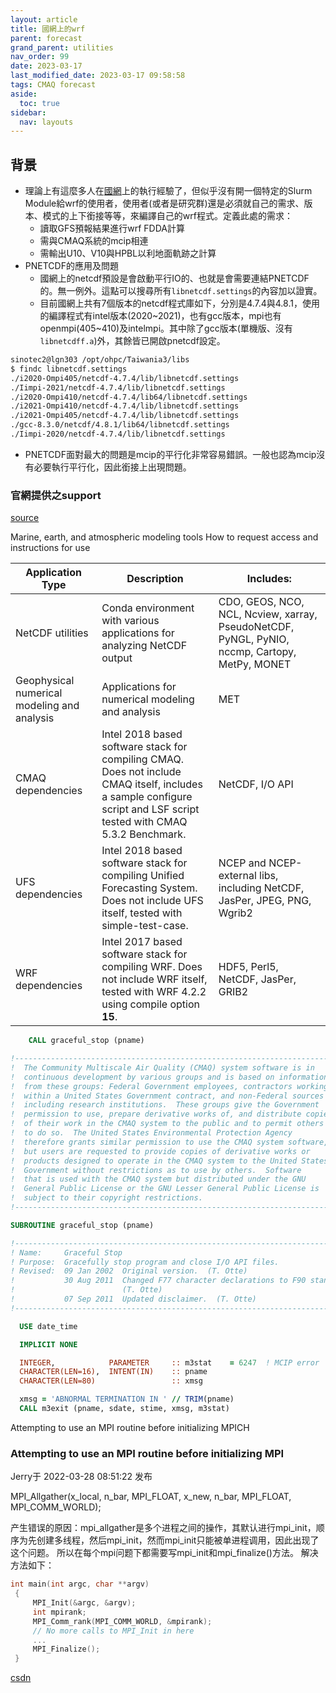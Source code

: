 ```yaml
---
layout: article
title: 國網上的wrf
parent: forecast
grand_parent: utilities
nav_order: 99
date: 2023-03-17
last_modified_date: 2023-03-17 09:58:58
tags: CMAQ forecast
aside:
  toc: true
sidebar:
  nav: layouts
---
```


## 背景

- 理論上有這麼多人在[國網][nchc]上的執行經驗了，但似乎沒有開一個特定的Slurm Module給wrf的使用者，使用者(或者是研究群)還是必須就自己的需求、版本、模式的上下銜接等等，來編譯自己的wrf程式。定義此處的需求：
  - 讀取GFS預報結果進行wrf FDDA計算
  - 需與CMAQ系統的mcip相連
  - 需輸出U10、V10與HPBL以利地面軌跡之計算
- PNETCDF的應用及問題
  - 國網上的netcdf預設是會啟動平行IO的、也就是會需要連結PNETCDF的。無一例外。這點可以搜尋所有`libnetcdf.settings`的內容加以證實。
  - 目前國網上共有7個版本的netcdf程式庫如下，分別是4.7.4與4.8.1，使用的編譯程式有intel版本(2020~2021)，也有gcc版本，mpi也有openmpi(405~410)及intelmpi。其中除了gcc版本(單機版、沒有`libnetcdff.a`)外，其餘皆已開啟pnetcdf設定。

```bash
sinotec2@lgn303 /opt/ohpc/Taiwania3/libs
$ findc libnetcdf.settings
./i2020-Ompi405/netcdf-4.7.4/lib/libnetcdf.settings
./Iimpi-2021/netcdf-4.7.4/lib/libnetcdf.settings
./i2020-Ompi410/netcdf-4.7.4/lib64/libnetcdf.settings
./i2021-Ompi410/netcdf-4.7.4/lib/libnetcdf.settings
./i2021-Ompi405/netcdf-4.7.4/lib/libnetcdf.settings
./gcc-8.3.0/netcdf/4.8.1/lib64/libnetcdf.settings
./Iimpi-2020/netcdf-4.7.4/lib/libnetcdf.settings
```

- PNETCDF面對最大的問題是mcip的平行化非常容易錯誤。一般也認為mcip沒有必要執行平行化，因此銜接上出現問題。

### 官網提供之support

[source](https://hpc.ncsu.edu/Software/Software.php)

Marine, earth, and atmospheric modeling tools
How to request access and instructions for use

Application Type|Description|Includes:
-|-|-
NetCDF utilities|Conda environment with various applications for analyzing NetCDF output|CDO, GEOS, NCO, NCL, Ncview, xarray, PseudoNetCDF, PyNGL, PyNIO, nccmp, Cartopy, MetPy, MONET
Geophysical numerical modeling and analysis|Applications for numerical modeling and analysis|MET
CMAQ dependencies|Intel 2018 based software stack for compiling CMAQ. Does not include CMAQ itself, includes a sample configure script and LSF script tested with CMAQ 5.3.2 Benchmark.|NetCDF, I/O API
UFS dependencies|Intel 2018 based software stack for compiling Unified Forecasting System. Does not include UFS itself, tested with simple-test-case.|NCEP and NCEP-external libs, including NetCDF, JasPer, JPEG, PNG, Wgrib2
WRF dependencies|Intel 2017 based software stack for compiling WRF. Does not include WRF itself, tested with WRF 4.2.2 using compile option **15**.|HDF5, Perl5, NetCDF, JasPer, GRIB2

[nchc]: https://iservice.nchc.org.tw/nchc_service/index.php "國家高速網路與計算中心"

```fortran
    CALL graceful_stop (pname)
```

```fortran
!------------------------------------------------------------------------------!
!  The Community Multiscale Air Quality (CMAQ) system software is in           !
!  continuous development by various groups and is based on information        !
!  from these groups: Federal Government employees, contractors working        !
!  within a United States Government contract, and non-Federal sources         !
!  including research institutions.  These groups give the Government          !
!  permission to use, prepare derivative works of, and distribute copies       !
!  of their work in the CMAQ system to the public and to permit others         !
!  to do so.  The United States Environmental Protection Agency                !
!  therefore grants similar permission to use the CMAQ system software,        !
!  but users are requested to provide copies of derivative works or            !
!  products designed to operate in the CMAQ system to the United States        !
!  Government without restrictions as to use by others.  Software              !
!  that is used with the CMAQ system but distributed under the GNU             !
!  General Public License or the GNU Lesser General Public License is          !
!  subject to their copyright restrictions.                                    !
!------------------------------------------------------------------------------!

SUBROUTINE graceful_stop (pname)

!-------------------------------------------------------------------------------
! Name:     Graceful Stop
! Purpose:  Gracefully stop program and close I/O API files.
! Revised:  09 Jan 2002  Original version.  (T. Otte)
!           30 Aug 2011  Changed F77 character declarations to F90 standard.
!                        (T. Otte)
!           07 Sep 2011  Updated disclaimer.  (T. Otte)
!-------------------------------------------------------------------------------

  USE date_time

  IMPLICIT NONE

  INTEGER,            PARAMETER     :: m3stat    = 6247  ! MCIP error
  CHARACTER(LEN=16),  INTENT(IN)    :: pname
  CHARACTER(LEN=80)                 :: xmsg

  xmsg = 'ABNORMAL TERMINATION IN ' // TRIM(pname)
  CALL m3exit (pname, sdate, stime, xmsg, m3stat)
```

Attempting to use an MPI routine before initializing MPICH

### Attempting to use an MPI routine before initializing MPI

Jerry于 2022-03-28 08:51:22 发布

MPI_Allgather(x_local, n_bar, MPI_FLOAT, x_new, n_bar, MPI_FLOAT, MPI_COMM_WORLD);

产生错误的原因：mpi_allgather是多个进程之间的操作，其默认进行mpi_init，顺序为先创建多线程，然后mpi_init，然而mpi_init只能被单进程调用，因此出现了这个问题。
所以在每个mpi问题下都需要写mpi_init和mpi_finalize()方法。
解决方法如下：
  
```c
int main(int argc, char **argv) 
 {
     MPI_Init(&argc, &argv);
     int mpirank;
     MPI_Comm_rank(MPI_COMM_WORLD, &mpirank);
     // No more calls to MPI_Init in here
     ...
     MPI_Finalize();
 }
```

[csdn](https://blog.csdn.net/qq_37837061/article/details/123786328)